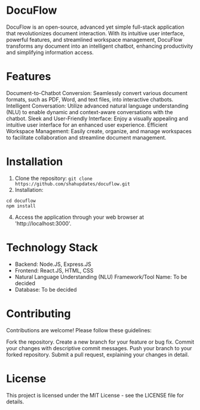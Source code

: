 # DocuFlow
DocuFlow is an open-source, advanced yet simple full-stack application that revolutionizes document interaction. With its intuitive user interface, powerful features, and streamlined workspace management, DocuFlow transforms any document into an intelligent chatbot, enhancing productivity and simplifying information access.

# Features
Document-to-Chatbot Conversion: Seamlessly convert various document formats, such as PDF, Word, and text files, into interactive chatbots.
Intelligent Conversation: Utilize advanced natural language understanding (NLU) to enable dynamic and context-aware conversations with the chatbot.
Sleek and User-Friendly Interface: Enjoy a visually appealing and intuitive user interface for an enhanced user experience.
Efficient Workspace Management: Easily create, organize, and manage workspaces to facilitate collaboration and streamline document management.

# Installation
1. Clone the repository: ``` git clone https://github.com/shahupdates/docuflow.git ```
3. Installation: 
```
cd docuflow
npm install
```
4. Access the application through your web browser at 'http://localhost:3000'.

# Technology Stack
* Backend: Node.JS, Express.JS
* Frontend: React.JS, HTML, CSS
* Natural Language Understanding (NLU) Framework/Tool Name: To be decided
* Database: To be decided

# Contributing
Contributions are welcome! Please follow these guidelines:

Fork the repository.
Create a new branch for your feature or bug fix.
Commit your changes with descriptive commit messages.
Push your branch to your forked repository.
Submit a pull request, explaining your changes in detail.

# License
This project is licensed under the MIT License - see the LICENSE file for details.
